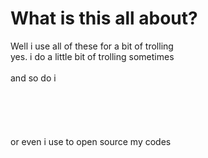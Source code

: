 # What is this all about?
Well i use all of these for a bit of trolling<br>
yes. i do a little bit of trolling sometimes<br><br>
and so do i
<br><br><br><br><br><br> 
or even i use to open source my codes
